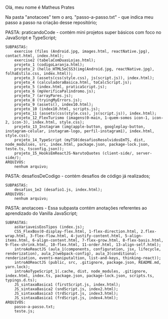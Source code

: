 Olá, meu nome é Matheus Prates

Na pasta "anotacoes" tem o arq. "passo-a-passo.txt" - que indica meu passo a passo na criação desse repositório;

PASTA: praticandoCode - contém mini projetos super básicos com foco no JavaScript e TypeScript;

	SUBPASTAS:
		exercise (files (Android.jpg, images.html, reactNative.jpg), contact.html, index.html);
		exercise2 (tabelaComDuasLojas.html);
		projeto_1 (codigoLaranja.html);
		projeto_2 (hello_HTML5eCSS3(img(Android.jpg, reactNative.jpg), folhaEstilo.css, index.html));
		projeto_3 (assets(css(style.css), js(script.js)), index.html);
		projeto_4 (calculadoraBasica.html, toCalcScript.js);
		projeto_5 (index.html, praticaScript.js);
		projeto_6 (mpVerificaPalindromo.js);
		projeto_7 (arrayPares.js);
		projeto_8 (tryingMyErrors.js);
		projeto_9 (assets(), index10.html);
		projeto_10 (index10.html, scripts.js);
		projeto_11 (assets(css(style.css), js(script.js)), index.html);
		projeto_12_FlexTurismo (imagens(0-main, 1-quem-somos icon-1, icon-2, icon-3), index.html, style.css);
		projeto_13_Instagram (img(apple-button, googleplay-button, instagram-celular, instagram-logo, perfil-instagram1), index.html, style.css);
		projeto_14_TypeScript (myTS0(desafiosResolvidosEmTS, dist, node_modulses, src, index.html, package.json, package-lock.json, teste.ts, tsconfig.json));
		projeto_15_HooksEmReactJS-NarutoQuotes (client-side/, server-side/);
	ARQUIVOS: 
		nenhum arquivo;

PASTA: desafiosDeCodigo - contém desafios de código já realizados;
	
	SUBPASTAS:
		desafios_1e2 (desafio1.js, index.html);
	ARQUIVOS: 
		nenhum arquivo;

PASTA: anotacoes - Essa subpasta contém anotações referentes ao aprendizado do Vanilla JavaScript;

	SUBPASTAS:
		asVariaveisEosTipos (index.js);
		CSS_FlexBox(0-display-flex.html, 1-flex-direction.html, 2.flex-wrap.html, 3-flex-flow.html, 4-justify-content.html, 5-align-items.html, 6-align-content.html, 7-flex-grow.html, 8-flex-basis.html, 9-flex-shrink.html, 10-flex.html, 11-order.html, 13-align-self.html);
		introAoReactJS (aula_1(components, configuration, jsx, lifecycle, renderization), aula_2(webpack-config), aula_3(conditional-renderization, events-maniputaltion, list-and-keys, thinking-react));
		introAOReactJS (public, src, .gitignore, package.json, README.md, yarn.lock);
		introAoTypeScript_1(.cache, dist, node_modules, .gitignore, index.html, index.ts, package.json, package-lock.json, scripts.ts, typings.d.ts);
		JS_sintaxaBasica1 (firstScript.js, index.html);
		JS_sintaxaBasica2 (sndScript.js, index2.html);
		JS_sintaxaBasica3 (trdScript.js, index3.html);
		JS_sintaxaBasica1 (frdScript.js, index4.html);
	ARQUIVOS:
		passo-a-passo.txt;
		teste.js;